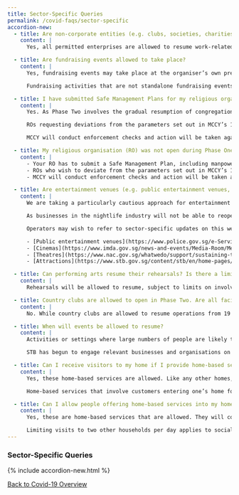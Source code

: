 ```yaml
---
title: Sector-Specific Queries
permalink: /covid-faqs/sector-specific
accordion-new:
  - title: Are non-corporate entities (e.g. clubs, societies, charities, Social Service Agencies, co-operative societies) also allowed to resume work-related events from 28 Sep?
    content: |
      Yes, all permitted enterprises are allowed to resume work-related events of up to 50 persons at their own workplaces or premises, and at third-party venues. Respective sectoral advisories and safe management measures continue to apply. For more information, please refer [here](https://www.mom.gov.sg/covid-19/frequently-asked-questions/safe-management-measures){:target="_blank"}.

  - title: Are fundraising events allowed to take place?
    content: |
      Yes, fundraising events may take place at the organiser’s own premises or third-party venues, with up to 50 persons per event.

      Fundraising activities that are not standalone fundraising events but are incidentally conducted in the course of other activities should follow the guidelines and safe management measures set for the primary activity. For example, fundraising carried out by commercial participators in the course of their retail business should follow the prevailing guidelines in place for retail activities. Similarly, the collection of offerings/tithes during religious services should follow the prevailing guidelines for the conduct of religious services. For more information, please refer [here](https://www.mom.gov.sg/covid-19/frequently-asked-questions/safe-management-measures){:target="_blank"}.

  - title: I have submitted Safe Management Plans for my religious organisation (RO) during Phase One. Do I need to submit another plan for Phase Two?  
    content: |
      Yes. As Phase Two involves the gradual resumption of congregational and worship services, as well as other non-congregational worship activities, all ROs are required to submit their Safe Management Plan, including manpower deployment, at least 3 days before resumption of Phase Two activities. ROs who have already submitted their safe management plan in Phase One only need to submit a shorter plan to cover the additional safe management measures for Phase Two activities. Please refer to <https://www.cpro.gov.sg/> for details.

      ROs requesting deviations from the parameters set out in MCCY’s 18 Jun 2020 advisory on resumption of more religious activities in Phase Two will require MCCY’s approval before proceeding with their activities.

      MCCY will conduct enforcement checks and action will be taken against ROs who do not comply with the relevant guidelines, including the cessation of operations.

  - title: My religious organisation (RO) was not open during Phase One and I did not submit my Phase One Safe Management Plans. Am I allowed to proceed with Phase Two activities?
    content: |
      - Your RO has to submit a Safe Management Plan, including manpower deployment, at least 3 days before commencing Phase Two activities.
      - ROs who wish to deviate from the parameters set out in MCCY’s 18 Jun 2020 advisory on resumption of more religious activities in Phase Two will require MCCY’s approval before proceeding with their activities.
      - MCCY will conduct enforcement checks and action will be taken against ROs who do not comply with the relevant guidelines, including the cessation of operations.

  - title: Are entertainment venues (e.g. public entertainment venues, cinemas, theatres and attractions) allowed to resume operations?
    content: |
      We are taking a particularly cautious approach for entertainment establishments in the nightlife sector because large numbers of people are likely to come into close contact for prolonged periods of time, and often in enclosed spaces. We have seen the rapid spread of COVID-19 through nightclubs and pubs overseas, and we want to prevent the same thing from happening in Singapore to guard against recurring waves of infection.

      As businesses in the nightlife industry will not be able to reopen soon, companies in these sectors are strongly encouraged to re-examine their business models and undertake permitted activities instead. Businesses that are keen to do so can contact the relevant government agencies to understand the processes involved.

      Operators may wish to refer to sector-specific updates on this website, or visit the following agencies’ website for the latest updates:

      - [Public entertainment venues](https://www.police.gov.sg/e-Services/Police-Licences/Public-Entertainment-Licence){:target="_blank"}
      - [Cinemas](https://www.imda.gov.sg/news-and-events/Media-Room/Media-Releases/2020/Advisories-on-COVID-19-Situation){:target="_blank"}
      - [Theatres](https://www.nac.gov.sg/whatwedo/support/sustaining-the-arts-during-covid-19/Sustaining-the-arts-during-COVID-19.html){:target="_blank"}
      - [Attractions](https://www.stb.gov.sg/content/stb/en/home-pages/advisory-for-attractions.html#Attractions){:target="_blank"}

  - title: Can performing arts resume their rehearsals? Is there a limit to the number of persons allowed during rehearsals?
    content: |
      Rehearsals will be allowed to resume, subject to limits on involvement and organisations/practitioners’ ability and readiness to adhere to safe management measures. These would be indicated in NAC’s upcoming advisory for the arts and culture sector.

  - title: Country clubs are allowed to open in Phase Two. Are all facilities within the country club allowed to open from 19 June 2020?
    content: |
      No. While country clubs are allowed to resume operations from 19 June 2020, their facilities can only resume operations when the same activities are allowed to resume in the public sphere. For instance, billiard facilities in the country clubs may open from 4 July 2020, in line with the reopening date of commercial billiard saloons. Other facilities such as karaoke rooms within the club must remain closed. The management of the country clubs are encouraged to adopt the same safe management measures for these facilities provided for the respective sectors to reduce risks of COVID-19 transmission. For more information, as well as a list of facilities allowed to re-open, please refer [here](/images/covid/countryclubadvisory.pdf){:target="_blank"}.

  - title: When will events be allowed to resume?
    content: |
      Activities or settings where large numbers of people are likely to come into close contact, often in enclosed spaces and for prolonged periods of time, are still not allowed to resume in Phase Two as these settings can spawn large clusters of infections, given the number of close contacts between individuals during the course of such activities.

      STB has begun to engage relevant businesses and organisations on possible safe management measures to be taken for these activities or settings. STB will advise businesses and organisations on the approval processes and timelines for resumption at a later date.

  - title: Can I receive visitors to my home if I provide home-based services, e.g. private dining, hairdressing services, tuition classes?
    content: |
      Yes, these home-based services are allowed. Like any other homes, these homes offering services may receive up to eight visitors per day. Service providers and visitors should wear masks and maintain a one metre distancing.

      Home-based services that involve customers entering one’s home for a prolonged period e.g. private dining and hairdressing services must deploy SafeEntry.

  - title: Can I allow people offering home-based services into my home? For e.g. repairman to fix water pipes / electricity / cable / air-conditioning issues / part-time cleaner / gardener / tuition teacher/ day-time nanny caring for my child? Can they visit more than 2 households per day?
    content: |
      Yes, these are home-based services that are allowed. They will count as part of the eight persons cap on visitors per day. Service providers are required to wear masks and maintain a one metre distancing.

      Limiting visits to two other households per day applies to social visits, and does not apply to those who need to visit multiple households in the course of business or employment.
---
```


### Sector-Specific Queries

{% include accordion-new.html %}

[Back to Covid-19 Overview](/covid/)
